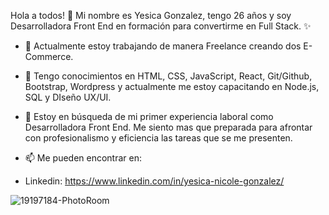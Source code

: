 Hola a todos! 👋
Mi nombre es Yesica Gonzalez, tengo 26 años y soy Desarrolladora Front End en formación para convertirme en Full Stack. ✨

- 🔭 Actualmente estoy trabajando de manera Freelance creando dos E-Commerce.
- 🌱 Tengo conocimientos en HTML, CSS, JavaScript, React, Git/Github, Bootstrap, Wordpress 
  y actualmente me estoy capacitando en Node.js, SQL y DIseño UX/UI.
- 💬 Estoy en búsqueda de mi primer experiencia laboral como Desarrolladora Front End. Me siento mas que preparada 
  para afrontar con profesionalismo y eficiencia las tareas que se me presenten.
  
- 📫 Me pueden encontrar en:
- Linkedin: https://www.linkedin.com/in/yesica-nicole-gonzalez/

![19197184-PhotoRoom](https://user-images.githubusercontent.com/99261724/164913287-dae84151-c7f4-43a8-900f-a111b156c293.png)


